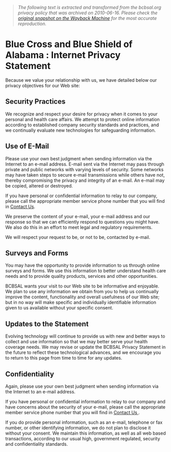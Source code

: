 > *The following text is extracted and transformed from the bcbsal.org privacy policy that was archived on 2010-06-16. Please check the [original snapshot on the Wayback Machine](https://web.archive.org/web/20100616203230id_/https%3A//www.bcbsal.org/privacy.cfm) for the most accurate reproduction.*

# Blue Cross and Blue Shield of Alabama : Internet Privacy Statement

Because we value your relationship with us, we have detailed below our privacy objectives for our Web site: 

## Security Practices

We recognize and respect your desire for privacy when it comes to your personal and health care affairs. We attempt to protect online information according to established company security standards and practices, and we continually evaluate new technologies for safeguarding information.

## Use of E-Mail

Please use your own best judgment when sending information via the Internet to an e-mail address. E-mail sent via the Internet may pass through private and public networks with varying levels of security. Some networks may have taken steps to secure e-mail transmissions while others have not, thereby compromising the privacy and integrity of an e-mail. An e-mail may be copied, altered or destroyed.

If you have personal or confidential information to relay to our company, please call the appropriate member service phone number that you will find in [Contact Us](https://web.archive.org/web/20100616203230id_/https%3A//www.bcbsal.org/contact/index.cfm).

We preserve the content of your e-mail, your e-mail address and our response so that we can efficiently respond to questions you might have. We also do this in an effort to meet legal and regulatory requirements. 

We will respect your request to be, or not to be, contacted by e-mail.

## Surveys and Forms

You may have the opportunity to provide information to us through online surveys and forms. We use this information to better understand health care needs and to provide quality products, services and other opportunities. 

BCBSAL wants your visit to our Web site to be informative and enjoyable. We plan to use any information we obtain from you to help us continually improve the content, functionality and overall usefulness of our Web site; but in no way will make specific and individually identifiable information given to us available without your specific consent.

## Updates to the Statement

Evolving technology will continue to provide us with new and better ways to collect and use information so that we may better serve your health coverage needs. We may revise or update the BCBSAL Privacy Statement in the future to reflect these technological advances, and we encourage you to return to this page from time to time for any updates.

## Confidentiality

Again, please use your own best judgment when sending information via the Internet to an e-mail address. 

If you have personal or confidential information to relay to our company and have concerns about the security of your e-mail, please call the appropriate member service phone number that you will find in [Contact Us ](https://web.archive.org/web/20100616203230id_/https%3A//www.bcbsal.org/contact/index.cfm).

If you do provide personal information, such as an e-mail, telephone or fax number, or other identifying information, we do not plan to disclose it without your consent. We maintain this information, as well as all web based transactions, according to our usual high, government regulated, security and confidentiality standards.
